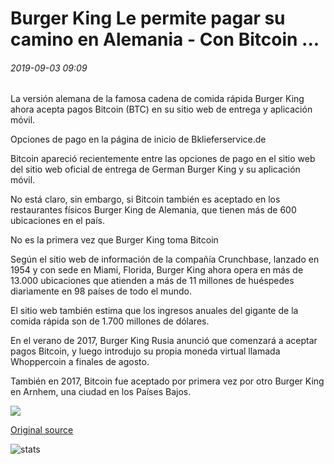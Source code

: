 # Burger King Le permite pagar su camino en Alemania - Con Bitcoin ...

###### 2019-09-03 09:09

La versión alemana de la famosa cadena de comida rápida Burger King ahora acepta pagos Bitcoin (BTC) en su sitio web de entrega y aplicación móvil.

Opciones de pago en la página de inicio de Bklieferservice.de

Bitcoin apareció recientemente entre las opciones de pago en el sitio web del sitio web oficial de entrega de German Burger King y su aplicación móvil.

No está claro, sin embargo, si Bitcoin también es aceptado en los restaurantes físicos Burger King de Alemania, que tienen más de 600 ubicaciones en el país.

No es la primera vez que Burger King toma Bitcoin

Según el sitio web de información de la compañía Crunchbase, lanzado en 1954 y con sede en Miami, Florida, Burger King ahora opera en más de 13.000 ubicaciones que atienden a más de 11 millones de huéspedes diariamente en 98 países de todo el mundo.

El sitio web también estima que los ingresos anuales del gigante de la comida rápida son de 1.700 millones de dólares.

En el verano de 2017, Burger King Rusia anunció que comenzará a aceptar pagos Bitcoin, y luego introdujo su propia moneda virtual llamada Whoppercoin a finales de agosto.

También en 2017, Bitcoin fue aceptado por primera vez por otro Burger King en Arnhem, una ciudad en los Países Bajos.

![](https://s3.cointelegraph.com/storage/uploads/view/4284449d72f8c1b96f603631e42d5826.jpg)

[Original source](https://cointelegraph.com/news/burger-king-lets-you-pay-your-way-in-germany-with-bitcoin)

![stats](https://c.statcounter.com/11760860/0/a89fa40b/1/ "stats")